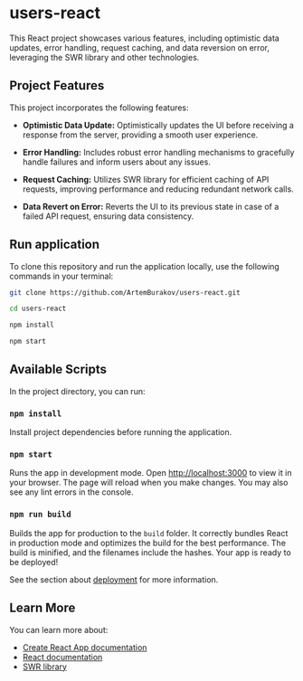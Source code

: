 # users-react

This React project showcases various features, including optimistic data updates, error handling, request caching, and data reversion on error, leveraging the SWR library and other technologies.

## Project Features

This project incorporates the following features:

- **Optimistic Data Update:** Optimistically updates the UI before receiving a response from the server, providing a smooth user experience.

- **Error Handling:** Includes robust error handling mechanisms to gracefully handle failures and inform users about any issues.

- **Request Caching:** Utilizes SWR library for efficient caching of API requests, improving performance and reducing redundant network calls.

- **Data Revert on Error:** Reverts the UI to its previous state in case of a failed API request, ensuring data consistency.

## Run application

To clone this repository and run the application locally, use the following commands in your terminal:

```bash
git clone https://github.com/ArtemBurakov/users-react.git

cd users-react

npm install

npm start
```

## Available Scripts

In the project directory, you can run:

### `npm install`

Install project dependencies before running the application.

### `npm start`

Runs the app in development mode. Open [http://localhost:3000](http://localhost:3000) to view it in your browser. The page will reload when you make changes. You may also see any lint errors in the console.

### `npm run build`

Builds the app for production to the `build` folder. It correctly bundles React in production mode and optimizes the build for the best performance. The build is minified, and the filenames include the hashes. Your app is ready to be deployed!

See the section about [deployment](https://facebook.github.io/create-react-app/docs/deployment) for more information.

## Learn More

You can learn more about:

- [Create React App documentation](https://facebook.github.io/create-react-app/docs/getting-started)
- [React documentation](https://reactjs.org/)
- [SWR library](https://swr.vercel.app/)
